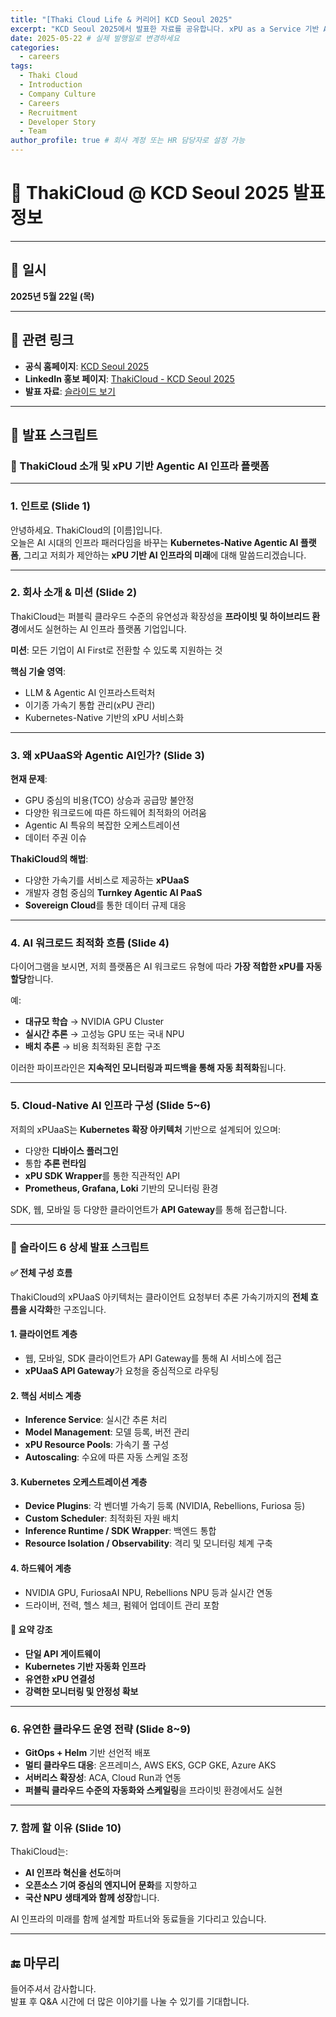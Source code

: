 ```yaml
---
title: "[Thaki Cloud Life & 커리어] KCD Seoul 2025"
excerpt: "KCD Seoul 2025에서 발표한 자료를 공유합니다. xPU as a Service 기반 Agentic AI 플랫폼Thaki Cloud에 대한 내용입니다"
date: 2025-05-22 # 실제 발행일로 변경하세요
categories:
  - careers
tags:
  - Thaki Cloud
  - Introduction
  - Company Culture
  - Careers
  - Recruitment
  - Developer Story
  - Team
author_profile: true # 회사 계정 또는 HR 담당자로 설정 가능
--- 
```


# 🎤 ThakiCloud @ KCD Seoul 2025 발표 정보

---

## 📅 일시
**2025년 5월 22일 (목)**

---

## 🔗 관련 링크

- **공식 홈페이지**: [KCD Seoul 2025](https://community.cncf.io/events/details/cncf-kcd-south-korea-presents-kcd-seoul-2025/)
- **LinkedIn 홍보 페이지**: [ThakiCloud - KCD Seoul 2025](https://www.linkedin.com/posts/thakicloud_kcdseoul2025-thakicloud-xpuasaservice-activity-7330146553937960961-yBcG?utm_source=share&utm_medium=member_desktop&rcm=ACoAAAAuzrMB15I-NYSyIEDIpkgrPxOMdfaqjcM)
- **발표 자료**: [슬라이드 보기](https://ihryedku.gensparkspace.com/)

---

## 📜 발표 스크립트

### 🎤 ThakiCloud 소개 및 xPU 기반 Agentic AI 인프라 플랫폼

---

### 1. 인트로 (Slide 1)

안녕하세요. ThakiCloud의 [이름]입니다.  
오늘은 AI 시대의 인프라 패러다임을 바꾸는 **Kubernetes-Native Agentic AI 플랫폼**, 그리고 저희가 제안하는 **xPU 기반 AI 인프라의 미래**에 대해 말씀드리겠습니다.

---

### 2. 회사 소개 & 미션 (Slide 2)

ThakiCloud는 퍼블릭 클라우드 수준의 유연성과 확장성을 **프라이빗 및 하이브리드 환경**에서도 실현하는 AI 인프라 플랫폼 기업입니다.

**미션**: 모든 기업이 AI First로 전환할 수 있도록 지원하는 것

**핵심 기술 영역**:

- LLM & Agentic AI 인프라스트럭처  
- 이기종 가속기 통합 관리(xPU 관리)  
- Kubernetes-Native 기반의 xPU 서비스화  

---

### 3. 왜 xPUaaS와 Agentic AI인가? (Slide 3)

**현재 문제**:

- GPU 중심의 비용(TCO) 상승과 공급망 불안정  
- 다양한 워크로드에 따른 하드웨어 최적화의 어려움  
- Agentic AI 특유의 복잡한 오케스트레이션  
- 데이터 주권 이슈  

**ThakiCloud의 해법**:

- 다양한 가속기를 서비스로 제공하는 **xPUaaS**  
- 개발자 경험 중심의 **Turnkey Agentic AI PaaS**  
- **Sovereign Cloud**를 통한 데이터 규제 대응  

---

### 4. AI 워크로드 최적화 흐름 (Slide 4)

다이어그램을 보시면, 저희 플랫폼은 AI 워크로드 유형에 따라 **가장 적합한 xPU를 자동 할당**합니다.

예:

- **대규모 학습** → NVIDIA GPU Cluster  
- **실시간 추론** → 고성능 GPU 또는 국내 NPU  
- **배치 추론** → 비용 최적화된 혼합 구조  

이러한 파이프라인은 **지속적인 모니터링과 피드백을 통해 자동 최적화**됩니다.

---

### 5. Cloud-Native AI 인프라 구성 (Slide 5~6)

저희의 xPUaaS는 **Kubernetes 확장 아키텍처** 기반으로 설계되어 있으며:

- 다양한 **디바이스 플러그인**  
- 통합 **추론 런타임**  
- **xPU SDK Wrapper**를 통한 직관적인 API  
- **Prometheus, Grafana, Loki** 기반의 모니터링 환경  

SDK, 웹, 모바일 등 다양한 클라이언트가 **API Gateway**를 통해 접근합니다.

---

### 🎤 슬라이드 6 상세 발표 스크립트

#### ✅ 전체 구성 흐름

ThakiCloud의 xPUaaS 아키텍처는 클라이언트 요청부터 추론 가속기까지의 **전체 흐름을 시각화**한 구조입니다.

#### 1. 클라이언트 계층

- 웹, 모바일, SDK 클라이언트가 API Gateway를 통해 AI 서비스에 접근  
- **xPUaaS API Gateway**가 요청을 중심적으로 라우팅

#### 2. 핵심 서비스 계층

- **Inference Service**: 실시간 추론 처리  
- **Model Management**: 모델 등록, 버전 관리  
- **xPU Resource Pools**: 가속기 풀 구성  
- **Autoscaling**: 수요에 따른 자동 스케일 조정

#### 3. Kubernetes 오케스트레이션 계층

- **Device Plugins**: 각 벤더별 가속기 등록 (NVIDIA, Rebellions, Furiosa 등)  
- **Custom Scheduler**: 최적화된 자원 배치  
- **Inference Runtime / SDK Wrapper**: 백엔드 통합  
- **Resource Isolation / Observability**: 격리 및 모니터링 체계 구축

#### 4. 하드웨어 계층

- NVIDIA GPU, FuriosaAI NPU, Rebellions NPU 등과 실시간 연동  
- 드라이버, 전력, 헬스 체크, 펌웨어 업데이트 관리 포함

#### 📌 요약 강조

- **단일 API 게이트웨이**  
- **Kubernetes 기반 자동화 인프라**  
- **유연한 xPU 연결성**  
- **강력한 모니터링 및 안정성 확보**

---

### 6. 유연한 클라우드 운영 전략 (Slide 8~9)

- **GitOps + Helm** 기반 선언적 배포  
- **멀티 클라우드 대응**: 온프레미스, AWS EKS, GCP GKE, Azure AKS  
- **서버리스 확장성**: ACA, Cloud Run과 연동  
- **퍼블릭 클라우드 수준의 자동화와 스케일링**을 프라이빗 환경에서도 실현

---

### 7. 함께 할 이유 (Slide 10)

ThakiCloud는:

- **AI 인프라 혁신을 선도**하며  
- **오픈소스 기여 중심의 엔지니어 문화**를 지향하고  
- **국산 NPU 생태계와 함께 성장**합니다.  

AI 인프라의 미래를 함께 설계할 파트너와 동료들을 기다리고 있습니다.

---

## 🔚 마무리

들어주셔서 감사합니다.  
발표 후 Q&A 시간에 더 많은 이야기를 나눌 수 있기를 기대합니다.

